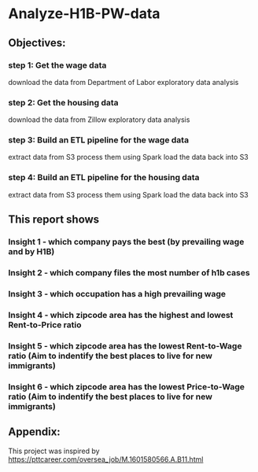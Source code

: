 # Analyze-H1B-PW-data

## Objectives:

### step 1: Get the wage data
download the data from Department of Labor
exploratory data analysis

### step 2: Get the housing data
download the data from Zillow
exploratory data analysis

### step 3: Build an ETL pipeline for the wage data
extract data from S3
process them using Spark
load the data back into S3

### step 4: Build an ETL pipeline for the housing data
extract data from S3
process them using Spark
load the data back into S3


## This report shows

### Insight 1 - which company pays the best (by prevailing wage and by H1B)

### Insight 2 - which company files the most number of h1b cases

### Insight 3 - which occupation has a high prevailing wage


### Insight 4 - which zipcode area has the highest and lowest Rent-to-Price ratio

### Insight 5 - which zipcode area has the lowest Rent-to-Wage ratio (Aim to indentify the best places to live for new immigrants)

### Insight 6 - which zipcode area has the lowest Price-to-Wage ratio (Aim to indentify the best places to live for new immigrants)


## Appendix:
This project was inspired by
https://pttcareer.com/oversea_job/M.1601580566.A.B11.html
